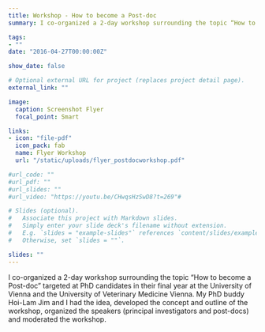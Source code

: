 ```yaml
---
title: Workshop - How to become a Post-doc
summary: I co-organized a 2-day workshop surrounding the topic “How to become a Post-doc” targeted at PhD candidates in their final year at the University of Vienna and the University of Veterinary Medicine Vienna. My PhD buddy Hoi-Lam Jim and I had the idea, developed the concept and outline of the workshop, organized the speakers (principal investigators and post-docs) and moderated the workshop. 

tags:
- ""
date: "2016-04-27T00:00:00Z"

show_date: false

# Optional external URL for project (replaces project detail page).
external_link: ""

image:
  caption: Screenshot Flyer
  focal_point: Smart

links:
- icon: "file-pdf"
  icon_pack: fab
  name: Flyer Workshop
  url: "/static/uploads/flyer_postdocworkshop.pdf"

#url_code: ""
#url_pdf: ""
#url_slides: ""
#url_video: "https://youtu.be/CHwqsHzSwD8?t=269"#

# Slides (optional).
#   Associate this project with Markdown slides.
#   Simply enter your slide deck's filename without extension.
#   E.g. `slides = "example-slides"` references `content/slides/example-slides.md`.
#   Otherwise, set `slides = ""`.

slides: ""
---
```

I co-organized a 2-day workshop surrounding the topic “How to become a Post-doc” targeted at PhD candidates in their final year at the University of Vienna and the University of Veterinary Medicine Vienna. My PhD buddy Hoi-Lam Jim and I had the idea, developed the concept and outline of the workshop, organized the speakers (principal investigators and post-docs) and moderated the workshop. 
